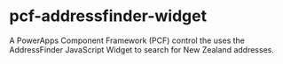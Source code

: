 # pcf-addressfinder-widget
A PowerApps Component Framework (PCF) control the uses the AddressFinder JavaScript Widget to search for New Zealand addresses.
